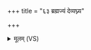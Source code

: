 +++
title = "६३ ब्रह्मज्यं देव्यघ्न्य"

+++
<details><summary>मूलम् (VS)</summary>

ब्र॑ह्म॒ज्यं दे॑व्यघ्न्य॒ आ मूला॑दनु॒संद॑ह ॥
</details>
